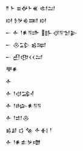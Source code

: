 <div class='block'>
<div class='line'>𒈫 𒈨 𒊺𒉻𒈨𒌍 𒊕𒁺</div>
<div class='line'>𒊭 𒊩𒃻𒄯𒌅 𒊭</div>
<div class='line'>𒀸 𒅆 𒁹𒀭𒀀𒈥 𒃲𒋼𒀀𒈠𒉌</div>
<div class='line'>𒀸 𒊮𒁉 𒌗𒉈</div>
<div class='line'>𒀸 𒌷𒂦𒌋𒌋𒁺</div>
<div class='line'>𒋧𒀭</div>
<div class='line'>𒅆</div>
<div class='line'>𒅆 𒁹𒋼𒋆</div>
<div class='line'>𒅆 𒁹𒈗𒀭𒀀𒀀</div>
<div class='line'>𒅆 𒁹𒄥𒁲</div>
<div class='line'>𒌗𒋗 𒌓 𒆚 𒅆𒈬 𒁹</div>
<div class='line'>𒅆 𒁹𒀭𒉺𒃻𒈩</div>
</div>